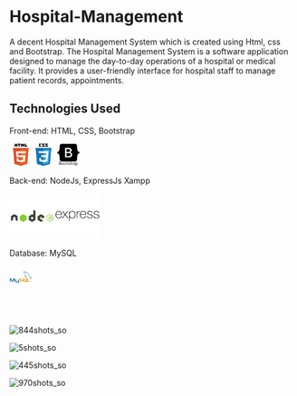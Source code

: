 # Hospital-Management
A decent Hospital Management System which is created using Html, css and Bootstrap.
The Hospital Management System is a software application designed to manage the day-to-day operations of a hospital or medical facility. It provides a user-friendly interface for hospital staff to manage patient records, appointments.

## Technologies Used
Front-end: HTML, CSS, Bootstrap   
<p align="left"><img src="https://raw.githubusercontent.com/devicons/devicon/master/icons/html5/html5-original-wordmark.svg" alt="html5" width="40" height="40"/><img src="https://raw.githubusercontent.com/devicons/devicon/master/icons/css3/css3-original-wordmark.svg" alt="css3" width="40" height="40"/> <img src="https://raw.githubusercontent.com/devicons/devicon/master/icons/bootstrap/bootstrap-plain-wordmark.svg" alt="bootstrap" width="40" height="40"/></p>
Back-end: NodeJs, ExpressJs Xampp  
<p align="left"><img src="https://raw.githubusercontent.com/devicons/devicon/master/icons/nodejs/nodejs-original-wordmark.svg" alt="nodejs" width="80" height="80"/><img src="https://raw.githubusercontent.com/devicons/devicon/master/icons/express/express-original-wordmark.svg" alt="express" width="80" height="80"/></p>
Database: MySQL
<p align="left"><img src="https://raw.githubusercontent.com/devicons/devicon/master/icons/mysql/mysql-original-wordmark.svg" alt="mysql" width="40" height="40"/></p>

<br />
<br />

![844shots_so](https://github.com/IORD1/Hospital-management-system/assets/91962775/18ba4871-3a84-4f5c-be1f-95e28c2483f0)

![5shots_so](https://github.com/IORD1/Hospital-management-system/assets/91962775/78f61928-7326-4b97-ba94-fcd2edadaa51)

![445shots_so](https://github.com/IORD1/Hospital-management-system/assets/91962775/c3ea0b93-7c0a-415b-ab82-9e861135f572)

![970shots_so](https://github.com/IORD1/Hospital-management-system/assets/91962775/732f8f33-37b9-4d77-92de-aeb76ab9020c)
